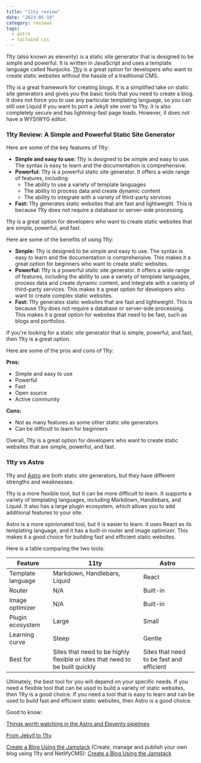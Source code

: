 ```yaml
---
title: "11ty review"
date: "2023-05-19"
category: reviews
tags:
  - astro
  - tailwind css
---
```


11ty (also known as eleventy) is a static site generator that is designed to be simple and powerful. It is written in JavaScript and uses a template language called Nunjucks. [11ty](https://www.11ty.dev/) is a great option for developers who want to create static websites without the hassle of a traditional CMS.

11ty is a great framework for creating blogs. It is a simplified take on static site generators and gives you the basic tools that you need to create a blog. It does not force you to use any particular templating language, so you can still use Liquid if you want to port a Jekyll site over to 11ty. It is also completely secure and has lightning-fast page loads. However, it does not have a WYSIWYG editor.

### 11ty Review: A Simple and Powerful Static Site Generator

Here are some of the key features of 11ty:

- **Simple and easy to use:** 11ty is designed to be simple and easy to use. The syntax is easy to learn and the documentation is comprehensive.
- **Powerful:** 11ty is a powerful static site generator. It offers a wide range of features, including:
    - The ability to use a variety of template languages
    - The ability to process data and create dynamic content
    - The ability to integrate with a variety of third-party services
- **Fast:** 11ty generates static websites that are fast and lightweight. This is because 11ty does not require a database or server-side processing.

11ty is a great option for developers who want to create static websites that are simple, powerful, and fast.

Here are some of the benefits of using 11ty:

- **Simple:** 11ty is designed to be simple and easy to use. The syntax is easy to learn and the documentation is comprehensive. This makes it a great option for beginners who want to create static websites.
- **Powerful:** 11ty is a powerful static site generator. It offers a wide range of features, including the ability to use a variety of template languages, process data and create dynamic content, and integrate with a variety of third-party services. This makes it a great option for developers who want to create complex static websites.
- **Fast:** 11ty generates static websites that are fast and lightweight. This is because 11ty does not require a database or server-side processing. This makes it a great option for websites that need to be fast, such as blogs and portfolios.

If you're looking for a static site generator that is simple, powerful, and fast, then 11ty is a great option.

Here are some of the pros and cons of 11ty:

**Pros:**

- Simple and easy to use
- Powerful
- Fast
- Open source
- Active community

**Cons:**

- Not as many features as some other static site generators
- Can be difficult to learn for beginners

Overall, 11ty is a great option for developers who want to create static websites that are simple, powerful, and fast.

### 11ty vs Astro

11ty and [Astro](https://astro.build/) are both static site generators, but they have different strengths and weaknesses.

11ty is a more flexible tool, but it can be more difficult to learn. It supports a variety of templating languages, including Markdown, Handlebars, and Liquid. It also has a large plugin ecosystem, which allows you to add additional features to your site.

Astro is a more opinionated tool, but it is easier to learn. It uses React as its templating language, and it has a built-in router and image optimizer. This makes it a good choice for building fast and efficient static websites.

Here is a table comparing the two tools:

| Feature | 11ty | Astro |
| --- | --- | --- |
| Template language | Markdown, Handlebars, Liquid | React |
| Router | N/A | Built-in |
| Image optimizer | N/A | Built-in |
| Plugin ecosystem | Large | Small |
| Learning curve | Steep | Gentle |
| Best for | Sites that need to be highly flexible or sites that need to be built quickly | Sites that need to be fast and efficient |

Ultimately, the best tool for you will depend on your specific needs. If you need a flexible tool that can be used to build a variety of static websites, then 11ty is a good choice. If you need a tool that is easy to learn and can be used to build fast and efficient static websites, then Astro is a good choice.

Good to know:

[Things worth watching in the Astro and Eleventy pipelines](https://www.brycewray.com/posts/2022/12/things-worth-watching-astro-eleventy-pipelines/)

[From Jekyll to 11ty](https://kittygiraudel.com/2020/11/30/from-jekyll-to-11ty/)

[Create a Blog Using the Jamstack](https://courses.jamstack.training/p/create-a-blog-using-the-jamstack) (Create, manage and publish your own blog using 11ty and NetlifyCMS): [Create a Blog Using the Jamstack](https://tpiros.dev/courses/)
